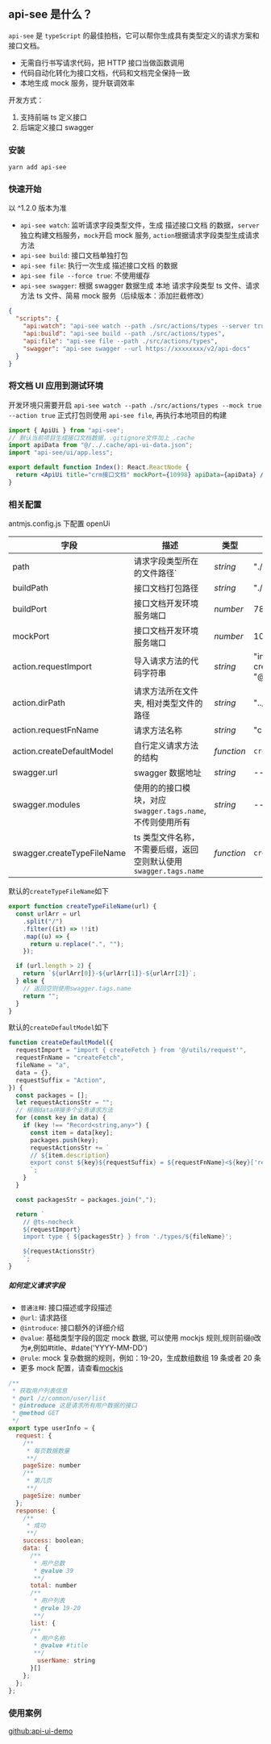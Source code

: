 ## api-see 是什么？

`api-see` 是 `typeScript` 的最佳拍档，它可以帮你生成具有类型定义的请求方案和接口文档。

- 无需自行书写请求代码，把 HTTP 接口当做函数调用
- 代码自动化转化为接口文档，代码和文档完全保持一致
- 本地生成 mock 服务，提升联调效率

开发方式：

1. 支持前端 ts 定义接口
2. 后端定义接口 swagger

### 安装

```
yarn add api-see
```

### 快速开始

以 ^1.2.0 版本为准

- `api-see watch`: 监听请求字段类型文件，生成 描述接口文档 的数据，`server`独立构建文档服务，`mock`开启 mock 服务, `action`根据请求字段类型生成请求方法
- `api-see build`: 接口文档单独打包
- `api-see file`: 执行一次生成 描述接口文档 的数据
- `api-see file --force true`: 不使用缓存
- `api-see swagger`: 根据 swagger 数据生成 本地 请求字段类型 ts 文件、请求方法 ts 文件、简易 mock 服务（后续版本：添加拦截修改）

```json
{
  "scripts": {
    "api:watch": "api-see watch --path ./src/actions/types --server true --mock true --action true",
    "api:build": "api-see build --path ./src/actions/types",
    "api:file": "api-see file --path ./src/actions/types",
    "swagger": "api-see swagger --url https://xxxxxxxx/v2/api-docs"
  }
}
```

### 将文档 UI 应用到测试环境

开发环境只需要开启 `api-see watch --path ./src/actions/types --mock true --action true`
正式打包则使用 `api-see file`, 再执行本地项目的构建

```jsx
import { ApiUi } from "api-see";
// 默认当前项目生成接口文档数据，.gitignore文件加上 .cache
import apiData from "@/../.cache/api-ui-data.json";
import "api-see/ui/app.less";

export default function Index(): React.ReactNode {
  return <ApiUi title="crm接口文档" mockPort={10998} apiData={apiData} />;
}
```

### 相关配置

antmjs.config.js 下配置 openUi

| 字段                       | 描述                                                              | 类型       | 默认值                                         |
| -------------------------- | ----------------------------------------------------------------- | ---------- | ---------------------------------------------- |
| path                       | 请求字段类型所在的文件路径`                                       | _string_   | "./src/actions/types"                          |
| buildPath                  | 接口文档打包路径                                                  | _string_   | "./api-ui"                                     |
| buildPort                  | 接口文档开发环境服务端口                                          | _number_   | 7878                                           |
| mockPort                   | 接口文档开发环境服务端口                                          | _number_   | 10099                                          |
| action.requestImport       | 导入请求方法的代码字符串                                          | _string_   | "import { createFetch } from "@/utils/request" |
| action.dirPath             | 请求方法所在文件夹, 相对类型文件的路径                            | _string_   | "../"                                          |
| action.requestFnName       | 请求方法名称                                                      | _string_   | "createFetch"                                  |
| action.createDefaultModel  | 自行定义请求方法的结构                                            | _function_ | `createDefaultModel`                           |
| swagger.url                | swagger 数据地址                                                  | _string_   | --                                             |
| swagger.modules            | 使用的的接口模块，对应`swagger.tags.name`, 不传则使用所有         | _string_   | --                                             |
| swagger.createTypeFileName | ts 类型文件名称，不需要后缀，返回空则默认使用 `swagger.tags.name` | _function_ | `createTypeFileName`                           |

默认的`createTypeFileName`如下

```js
export function createTypeFileName(url) {
  const urlArr = url
    .split("/")
    .filter((it) => !!it)
    .map((u) => {
      return u.replace(".", "");
    });

  if (url.length > 2) {
    return `${urlArr[0]}-${urlArr[1]}-${urlArr[2]}`;
  } else {
    // 返回空则使用swagger.tags.name
    return "";
  }
}
```

默认的`createDefaultModel`如下

```js
function createDefaultModel({
  requestImport = "import { createFetch } from '@/utils/request'",
  requestFnName = "createFetch",
  fileName = "a",
  data = {},
  requestSuffix = "Action",
}) {
  const packages = [];
  let requestActionsStr = "";
  // 根据data拼接多个业务请求方法
  for (const key in data) {
    if (key !== "Record<string,any>") {
      const item = data[key];
      packages.push(key);
      requestActionsStr += `
      // ${item.description}
      export const ${key}${requestSuffix} = ${requestFnName}<${key}['request'], ${key}['response']>('${item.url}', '${item.method}');
      `;
    }
  }

  const packagesStr = packages.join(",");

  return `
    // @ts-nocheck
    ${requestImport}
    import type { ${packagesStr} } from './types/${fileName}';

    ${requestActionsStr}
    `;
}
```

##### 如何定义请求字段

- `普通注释`: 接口描述或字段描述
- `@url`: 请求路径
- `@introduce`: 接口额外的详细介绍
- `@value`: 基础类型字段的固定 mock 数据, 可以使用 mockjs 规则,规则前缀`@`改为`#`,例如#title、#date('YYYY-MM-DD')
- `@rule`: mock 复杂数据的规则，例如：19-20，生成数组数组 19 条或者 20 条
- 更多 mock 配置，请查看[mockjs](http://mockjs.com/)

```js
/**
 * 获取用户列表信息
 * @url /z/common/user/list
 * @introduce 这是请求所有用户数据的接口
 * @method GET
 */
export type userInfo = {
  request: {
    /**
     * 每页数据数量
     **/
    pageSize: number
    /**
     * 第几页
     **/
    pageSize: number
  };
  response: {
    /**
     * 成功
     **/
    success: boolean;
    data: {
      /**
       * 用户总数
       * @value 39
       **/
      total: number
      /**
       * 用户列表
       * @rule 19-20
       **/
      list: {
      /**
       * 用户名称
       * @value #title
       **/
        userName: string
      }[]
    };
  };
};
```

### 使用案例

[github:api-ui-demo](https://github.com/zuolung/api-ui-demo)
